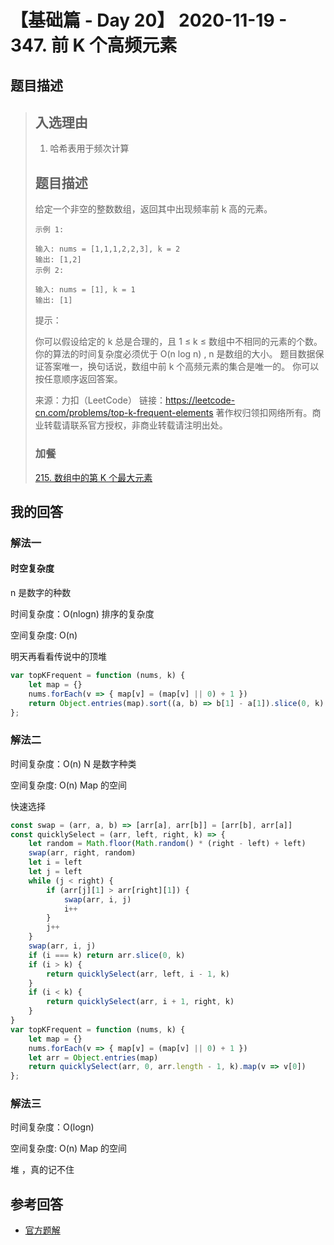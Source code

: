 # 【基础篇 - Day 20】 2020-11-19 - 347. 前 K 个高频元素

## 题目描述

> ## 入选理由
>
> 1. 哈希表用于频次计算
>
> ## 题目描述
>
> 给定一个非空的整数数组，返回其中出现频率前 k 高的元素。
>
> ```
> 示例 1:
>
> 输入: nums = [1,1,1,2,2,3], k = 2
> 输出: [1,2]
> 示例 2:
>
> 输入: nums = [1], k = 1
> 输出: [1]
> ```
>
> 提示：
>
> 你可以假设给定的 k 总是合理的，且 1 ≤ k ≤ 数组中不相同的元素的个数。
> 你的算法的时间复杂度必须优于 O(n log n) , n 是数组的大小。
> 题目数据保证答案唯一，换句话说，数组中前 k 个高频元素的集合是唯一的。
> 你可以按任意顺序返回答案。
>
> 来源：力扣（LeetCode）
> 链接：https://leetcode-cn.com/problems/top-k-frequent-elements
> 著作权归领扣网络所有。商业转载请联系官方授权，非商业转载请注明出处。
>
> ### 加餐
>
> [215. 数组中的第 K 个最大元素](https://leetcode-cn.com/problems/kth-largest-element-in-an-array/)

## 我的回答

### 解法一

#### 时空复杂度

n 是数字的种数

时间复杂度：O(nlogn) 排序的复杂度

空间复杂度: O(n)

明天再看看传说中的顶堆

```JavaScript
var topKFrequent = function (nums, k) {
    let map = {}
    nums.forEach(v => { map[v] = (map[v] || 0) + 1 })
    return Object.entries(map).sort((a, b) => b[1] - a[1]).slice(0, k).map(v => v[0])
};
```

### 解法二

时间复杂度：O(n) N 是数字种类

空间复杂度: O(n) Map 的空间

快速选择

```JavaScript
const swap = (arr, a, b) => [arr[a], arr[b]] = [arr[b], arr[a]]
const quicklySelect = (arr, left, right, k) => {
    let random = Math.floor(Math.random() * (right - left) + left)
    swap(arr, right, random)
    let i = left
    let j = left
    while (j < right) {
        if (arr[j][1] > arr[right][1]) {
            swap(arr, i, j)
            i++
        }
        j++
    }
    swap(arr, i, j)
    if (i === k) return arr.slice(0, k)
    if (i > k) {
        return quicklySelect(arr, left, i - 1, k)
    }
    if (i < k) {
        return quicklySelect(arr, i + 1, right, k)
    }
}
var topKFrequent = function (nums, k) {
    let map = {}
    nums.forEach(v => { map[v] = (map[v] || 0) + 1 })
    let arr = Object.entries(map)
    return quicklySelect(arr, 0, arr.length - 1, k).map(v => v[0])
};
```

### 解法三

时间复杂度：O(logn) 

空间复杂度: O(n) Map 的空间

堆 ，真的记不住

## 参考回答

- [官方题解](https://github.com/leetcode-pp/91alg-2/blob/master/solution/basic/d20.top-k-frequent-elements.md)
